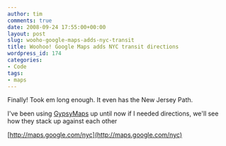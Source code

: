 ```yaml
---
author: tim
comments: true
date: 2008-09-24 17:55:00+00:00
layout: post
slug: wooho-google-maps-adds-nyc-transit
title: Woohoo! Google Maps adds NYC transit directions
wordpress_id: 174
categories:
- Code
tags:
- maps
---
```


Finally! Took em long enough. It even has the New Jersey Path.   

  

I've been using [GypsyMaps](http://www.gypsymaps.com/) up until now if I needed directions, we'll see how they stack up against each other   

  

[http://maps.google.com/nyc](http://maps.google.com/nyc)
